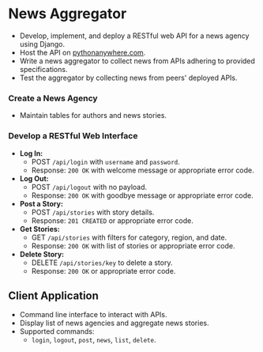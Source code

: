 # News Aggregator

- Develop, implement, and deploy a RESTful web API for a news agency using Django.
- Host the API on [pythonanywhere.com](https://www.pythonanywhere.com/).
- Write a news aggregator to collect news from APIs adhering to provided specifications.
- Test the aggregator by collecting news from peers' deployed APIs.

### Create a News Agency
- Maintain tables for authors and news stories.

### Develop a RESTful Web Interface
- **Log In:**
  - POST `/api/login` with `username` and `password`.
  - Response: `200 OK` with welcome message or appropriate error code.
- **Log Out:**
  - POST `/api/logout` with no payload.
  - Response: `200 OK` with goodbye message or appropriate error code.
- **Post a Story:**
  - POST `/api/stories` with story details.
  - Response: `201 CREATED` or appropriate error code.
- **Get Stories:**
  - GET `/api/stories` with filters for category, region, and date.
  - Response: `200 OK` with list of stories or appropriate error code.
- **Delete Story:**
  - DELETE `/api/stories/key` to delete a story.
  - Response: `200 OK` or appropriate error code.


## Client Application
- Command line interface to interact with APIs.
- Display list of news agencies and aggregate news stories.
- Supported commands:
  - `login`, `logout`, `post`, `news`, `list`, `delete`.
